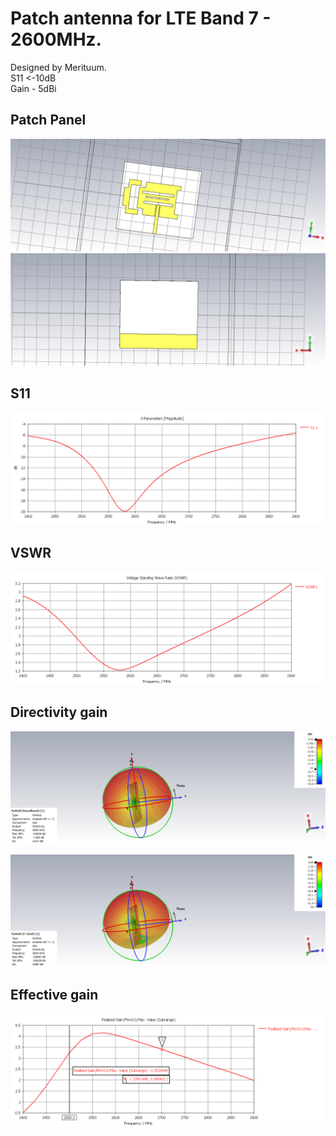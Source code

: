 # Patch antenna for LTE Band 7 - 2600MHz.
Designed by Merituum.<br>
S11 <-10dB<br>
Gain - 5dBi
## Patch Panel
![front](images/front.png)
<br>
![back](images/back.png)
<br>

## S11 
![s11](images/S11.png)
<br>

## VSWR 
![VSWR](images/VSWR.png)

## Directivity gain
![gain_directivity](images/farfield.png)
<br>

![gain_2620](images/farfield_2620.png)

## Effective gain
![eff_gain](images/RealGain.png)
